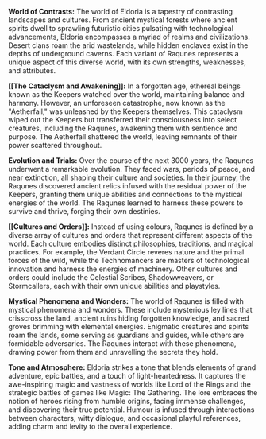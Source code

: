 **World of Contrasts:** 
The world of Eldoria is a tapestry of contrasting landscapes and cultures. From ancient mystical forests where ancient spirits dwell to sprawling futuristic cities pulsating with technological advancements, Eldoria encompasses a myriad of realms and civilizations. Desert clans roam the arid wastelands, while hidden enclaves exist in the depths of underground caverns. Each variant of Raqunes represents a unique aspect of this diverse world, with its own strengths, weaknesses, and attributes.

**[[The Cataclysm and Awakening]]:** 
In a forgotten age, ethereal beings known as the Keepers watched over the world, maintaining balance and harmony. However, an unforeseen catastrophe, now known as the "Aetherfall," was unleashed by the Keepers themselves. This cataclysm wiped out the Keepers but transferred their consciousness into select creatures, including the Raqunes, awakening them with sentience and purpose. The Aetherfall shattered the world, leaving remnants of their power scattered throughout.

**Evolution and Trials:** 
Over the course of the next 3000 years, the Raqunes underwent a remarkable evolution. They faced wars, periods of peace, and near extinction, all shaping their culture and societies. In their journey, the Raqunes discovered ancient relics infused with the residual power of the Keepers, granting them unique abilities and connections to the mystical energies of the world. The Raqunes learned to harness these powers to survive and thrive, forging their own destinies.

**[[Cultures and Orders]]:** 
Instead of using colours, Raqunes is defined by a diverse array of cultures and orders that represent different aspects of the world. Each culture embodies distinct philosophies, traditions, and magical practices. For example, the Verdant Circle reveres nature and the primal forces of the wild, while the Technomancers are masters of technological innovation and harness the energies of machinery. Other cultures and orders could include the Celestial Scribes, Shadowweavers, or Stormcallers, each with their own unique abilities and playstyles.

**Mystical Phenomena and Wonders:** 
The world of Raqunes is filled with mystical phenomena and wonders. These include mysterious ley lines that crisscross the land, ancient ruins hiding forgotten knowledge, and sacred groves brimming with elemental energies. Enigmatic creatures and spirits roam the lands, some serving as guardians and guides, while others are formidable adversaries. The Raqunes interact with these phenomena, drawing power from them and unravelling the secrets they hold.

**Tone and Atmosphere:** 
Eldoria strikes a tone that blends elements of grand adventure, epic battles, and a touch of light-heartedness. It captures the awe-inspiring magic and vastness of worlds like Lord of the Rings and the strategic battles of games like Magic: The Gathering. The lore embraces the notion of heroes rising from humble origins, facing immense challenges, and discovering their true potential. Humour is infused through interactions between characters, witty dialogue, and occasional playful references, adding charm and levity to the overall experience.